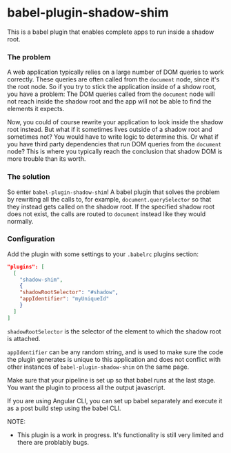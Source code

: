# babel-plugin-shadow-shim
This is a babel plugin that enables complete apps to run inside a shadow root.

### The problem
A web application typically relies on a large number of DOM queries to work correctly. These queries are often called from the `document` node, since it's the root node. So if you try to stick the application inside of a shdow root, you have a problem: The DOM queries called from the `document` node will not reach inside the shadow root and the app will not be able to find the elements it expects.

Now, you could of course rewrite your application to look inside the shadow root instead. But what if it sometimes lives outside of a shadow root and sometimes not? You would have to write logic to determine this. Or what if you have third party dependencies that run DOM queries from the `document` node? This is where you typically reach the conclusion that shadow DOM is more trouble than its worth.

### The solution
So enter `babel-plugin-shadow-shim`! A babel plugin that solves the problem by rewriting all the calls to, for example, `document.querySelector` so that they instead gets called on the shadow root. If the specified shadow root does not exist, the calls are routed to `document` instead like they would normally.

### Configuration
Add the plugin with some settings to your `.babelrc` plugins section:
```json
"plugins": [
  [
    "shadow-shim",
    {
    "shadowRootSelector": "#shadow",
    "appIdentifier": "myUniqueId"
    }
  ]
]
```

`shadowRootSelector` is the selector of the element to which the shadow root is attached.

`appIdentifier` can be any random string, and is used to make sure the code the plugin generates is unique to this application and does not conflict with other instances of `babel-plugin-shadow-shim` on the same page.

Make sure that your pipeline is set up so that babel runs at the last stage. You want the plugin to process all the output javascript.

If you are using Angular CLI, you can set up babel separately and execute it as a post build step using the babel CLI.

NOTE:
* This plugin is a work in progress. It's functionality is still very limited and there are problably bugs.
